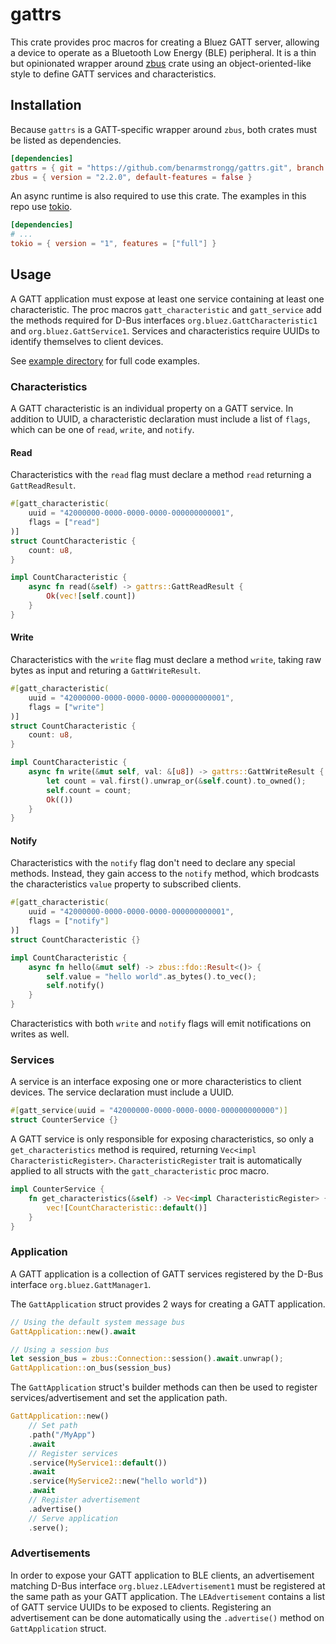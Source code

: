 # gattrs

This crate provides proc macros for creating a Bluez GATT server, allowing a device to operate as a Bluetooth Low Energy (BLE) peripheral. It is a thin but opinionated wrapper around [zbus](https://docs.rs/zbus/latest/zbus/) crate using an object-oriented-like style to define GATT services and characteristics.

## Installation

Because `gattrs` is a GATT-specific wrapper around `zbus`, both crates must be listed as dependencies.

```toml
[dependencies]
gattrs = { git = "https://github.com/benarmstrongg/gattrs.git", branch = "main" }
zbus = { version = "2.2.0", default-features = false }
```

An async runtime is also required to use this crate. The examples in this repo use [tokio](https://docs.rs/tokio/latest/tokio/).

```toml
[dependencies]
# ...
tokio = { version = "1", features = ["full"] }
```

## Usage

A GATT application must expose at least one service containing at least one characteristic. The proc macros `gatt_characteristic` and `gatt_service` add the methods required for D-Bus interfaces `org.bluez.GattCharacteristic1` and `org.bluez.GattService1`. Services and characteristics require UUIDs to identify themselves to client devices.

See [example directory](https://github.com/benarmstrongg/gattrs/tree/main/example) for full code examples.

### Characteristics

A GATT characteristic is an individual property on a GATT service. In addition to UUID, a characteristic declaration must include a list of `flags`, which can be one of `read`, `write`, and `notify`.

#### Read

Characteristics with the `read` flag must declare a method `read` returning a `GattReadResult`.

```rust
#[gatt_characteristic(
    uuid = "42000000-0000-0000-0000-000000000001",
    flags = ["read"]
)]
struct CountCharacteristic {
    count: u8,
}

impl CountCharacteristic {
    async fn read(&self) -> gattrs::GattReadResult {
        Ok(vec![self.count])
    }
}
```

#### Write

Characteristics with the `write` flag must declare a method `write`, taking raw bytes as input and returing a `GattWriteResult`.

```rust
#[gatt_characteristic(
    uuid = "42000000-0000-0000-0000-000000000001",
    flags = ["write"]
)]
struct CountCharacteristic {
    count: u8,
}

impl CountCharacteristic {
    async fn write(&mut self, val: &[u8]) -> gattrs::GattWriteResult {
        let count = val.first().unwrap_or(&self.count).to_owned();
        self.count = count;
        Ok(())
    }
}
```

#### Notify

Characteristics with the `notify` flag don't need to declare any special methods. Instead, they gain access to the `notify` method, which brodcasts the characteristics `value` property to subscribed clients.

```rust
#[gatt_characteristic(
    uuid = "42000000-0000-0000-0000-000000000001",
    flags = ["notify"]
)]
struct CountCharacteristic {}

impl CountCharacteristic {
    async fn hello(&mut self) -> zbus::fdo::Result<()> {
        self.value = "hello world".as_bytes().to_vec();
        self.notify()
    }
}
```

Characteristics with both `write` and `notify` flags will emit notifications on writes as well.

### Services

A service is an interface exposing one or more characteristics to client devices. The service declaration must include a UUID.

```rust
#[gatt_service(uuid = "42000000-0000-0000-0000-000000000000")]
struct CounterService {}
```

A GATT service is only responsible for exposing characteristics, so only a `get_characteristics` method is required, returning `Vec<impl CharacteristicRegister>`. `CharacteristicRegister` trait is automatically applied to all structs with the `gatt_characteristic` proc macro.

```rust
impl CounterService {
    fn get_characteristics(&self) -> Vec<impl CharacteristicRegister> {
        vec![CountCharacteristic::default()]
    }
}
```

### Application

A GATT application is a collection of GATT services registered by the D-Bus interface `org.bluez.GattManager1`.

The `GattApplication` struct provides 2 ways for creating a GATT application.

```rust
// Using the default system message bus
GattApplication::new().await

// Using a session bus
let session_bus = zbus::Connection::session().await.unwrap();
GattApplication::on_bus(session_bus)
```

The `GattApplication` struct's builder methods can then be used to register services/advertisement and set the application path.

```rust
GattApplication::new()
    // Set path
    .path("/MyApp")
    .await
    // Register services
    .service(MyService1::default())
    .await
    .service(MyService2::new("hello world"))
    .await
    // Register advertisement
    .advertise()
    // Serve application
    .serve();
```

### Advertisements

In order to expose your GATT application to BLE clients, an advertisement matching D-Bus interface `org.bluez.LEAdvertisement1` must be registered at the same path as your GATT application. The `LEAdvertisement` contains a list of GATT service UUIDs to be exposed to clients. Registering an advertisement can be done automatically using the `.advertise()` method on `GattApplication` struct.

